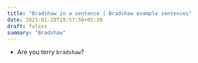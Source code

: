 ```yaml
---
title: "Bradshaw in a sentence | Bradshaw example sentences"
date: 2021-01-20T19:57:50+05:30
draft: falses
summary: "Bradshaw"
---
```

- Are you terry `bradshaw`?
                 
